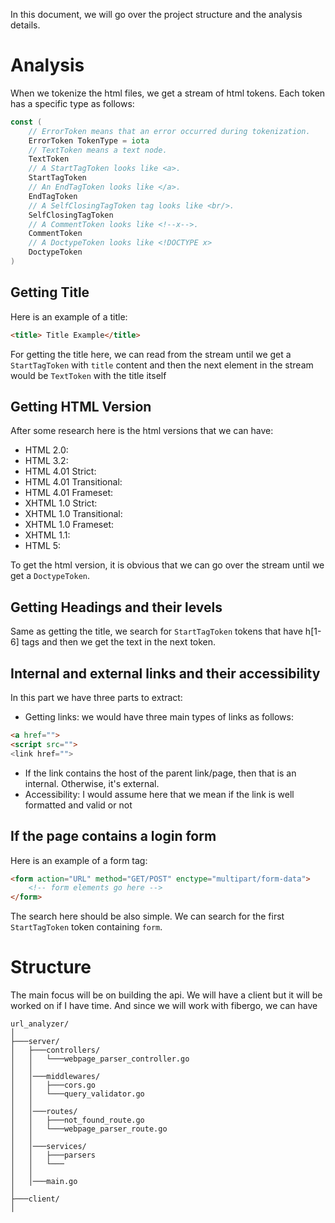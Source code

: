 
In this document, we will go over the project structure and 
the analysis details.

# Analysis
When we tokenize the html files, we get a stream of html tokens. 
Each token has a specific type as follows:
```go
const (
	// ErrorToken means that an error occurred during tokenization.
	ErrorToken TokenType = iota
	// TextToken means a text node.
	TextToken
	// A StartTagToken looks like <a>.
	StartTagToken
	// An EndTagToken looks like </a>.
	EndTagToken
	// A SelfClosingTagToken tag looks like <br/>.
	SelfClosingTagToken
	// A CommentToken looks like <!--x-->.
	CommentToken
	// A DoctypeToken looks like <!DOCTYPE x>
	DoctypeToken
)
```
## Getting Title

Here is an example of a title:
```html
<title> Title Example</title>
```

For getting the title here, we can read from the stream until 
we get a `StartTagToken` with `title` content and then the next element
in the stream would be `TextToken` with the title itself

## Getting HTML Version

After some research here is the html versions that we can have:
- HTML 2.0: <!DOCTYPE HTML PUBLIC "-//IETF//DTD HTML 2.0//EN">
- HTML 3.2: <!DOCTYPE HTML PUBLIC "-//W3C//DTD HTML 3.2 Final//EN">
- HTML 4.01 Strict: <!DOCTYPE HTML PUBLIC "-//W3C//DTD HTML 4.01//EN">
- HTML 4.01 Transitional: <!DOCTYPE HTML PUBLIC "-//W3C//DTD HTML 4.01 Transitional//EN">
- HTML 4.01 Frameset: <!DOCTYPE HTML PUBLIC "-//W3C//DTD HTML 4.01 Frameset//EN">
- XHTML 1.0 Strict: <!DOCTYPE html PUBLIC "-//W3C//DTD XHTML 1.0 Strict//EN" "http://www.w3.org/TR/xhtml1/DTD/xhtml1-strict.dtd">
- XHTML 1.0 Transitional: <!DOCTYPE html PUBLIC "-//W3C//DTD XHTML 1.0 Transitional//EN" "http://www.w3.org/TR/xhtml1/DTD/- xhtml1-transitional.dtd">
- XHTML 1.0 Frameset: <!DOCTYPE html PUBLIC "-//W3C//DTD XHTML 1.0 Frameset//EN" "http://www.w3.org/TR/xhtml1/DTD/xhtml1-frameset.dtd">
- XHTML 1.1: <!DOCTYPE html PUBLIC "-//W3C//DTD XHTML 1.1//EN" "http://www.w3.org/TR/xhtml11/DTD/xhtml11.dtd">
- HTML 5: <!DOCTYPE html>

To get the html version, it is obvious that we 
can go over the stream until we get a `DoctypeToken`.

## Getting Headings and their levels

Same as getting the title, we search for `StartTagToken` tokens
that have h[1-6] tags and then we get the text in the next token.

## Internal and external links and their accessibility
In this part we have three parts to extract:

- Getting links: we would have three main types of links as follows:
```html
<a href="">
<script src="">
<link href="">
```
- If the link contains the host of the parent link/page, then that is an
internal. Otherwise, it's external.
- Accessibility: I would assume here that we mean if the link is well
formatted and valid or not


## If the page contains a login form
Here is an example of a form tag:

```html
<form action="URL" method="GET/POST" enctype="multipart/form-data">
    <!-- form elements go here -->
</form>
```

The search here should be also simple. We can search for the first
`StartTagToken` token containing `form`.


# Structure
The main focus will be on building the api. We will have a client 
but it will be worked on if I have time. And since we will work with
fibergo, we can have 

```
url_analyzer/
│
├───server/
│   ├───controllers/
│   │   └───webpage_parser_controller.go
│   │
│   │───middlewares/
│   │   ├───cors.go
│   │   └───query_validator.go
│   │
│   │───routes/
│   │   ├───not_found_route.go
│   │   └───webpage_parser_route.go
│   │
│   │───services/
│   │   ├───parsers
│   │   └───
│   │
│   │───main.go
│
├───client/
│

```

